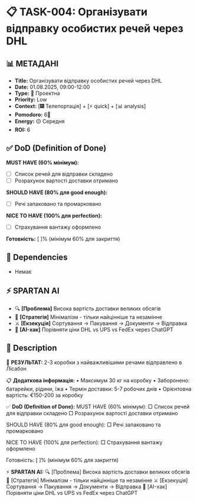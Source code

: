# 📋 TASK-004: Організувати відправку особистих речей через DHL

## 📊 МЕТАДАНІ
- **Title:** Організувати відправку особистих речей через DHL
- **Date:** 01.08.2025, 09:00-12:00
- **Type:** 🚀 Проектна
- **Priority:** Low
- **Context:** [🎆 Телепортація] + [⚡ quick] + [📊 analysis]
- **Pomodoro:** 6🍅
- **Energy:** 🟡 Середня
- **ROI:** 6

## ✅ DoD (Definition of Done)
**MUST HAVE (60% мінімум):**
- [ ] Список речей для відправки складено
- [ ] Розрахунок вартості доставки отримано

**SHOULD HAVE (80% для good enough):**
- [ ] Речі запаковано та промарковано

**NICE TO HAVE (100% для perfection):**
- [ ] Страхування вантажу оформлено

**Готовність:** [  ]% (мінімум 60% для закриття)

## 🔗 Dependencies
- Немає

## ⚡ SPARTAN AI
- 🔍 **[Проблема]** Висока вартість доставки великих обсягів
- 🎯 **[Стратегія]** Мінімалізм - тільки найцінніше та незамінне
- ⚔️ **[Екзекуція]** Сортування → Пакування → Документи → Відправка
- 🚀 **[AI-хак]** Порівняти ціни DHL vs UPS vs FedEx через ChatGPT

## 📝 Description
🎯 **РЕЗУЛЬТАТ:** 2-3 коробки з найважливішими речами відправлено в Лісабон

📋 **Додаткова інформація:**
• Максимум 30 кг на коробку
• Заборонено: батарейки, рідини, їжа
• Термін доставки: 5-7 робочих днів
• Орієнтовна вартість: €150-200 за коробку

✅ **DoD (Definition of Done):**
MUST HAVE (60% мінімум):
□ Список речей для відправки складено
□ Розрахунок вартості доставки отримано

SHOULD HAVE (80% для good enough):
□ Речі запаковано та промарковано

NICE TO HAVE (100% для perfection):
□ Страхування вантажу оформлено

Готовність: [  ]% (мінімум 60% для закриття)

⚡ **SPARTAN AI:**
🔍 [Проблема] Висока вартість доставки великих обсягів
🎯 [Стратегія] Мінімалізм - тільки найцінніше та незамінне
⚔️ [Екзекуція] Сортування → Пакування → Документи → Відправка
🚀 [AI-хак] Порівняти ціни DHL vs UPS vs FedEx через ChatGPT